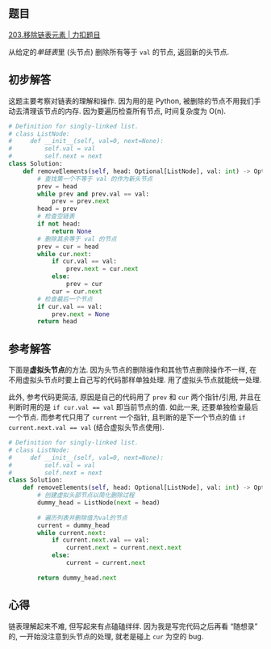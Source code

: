 ## 题目
[203.移除链表元素 | 力扣题目](https://leetcode.cn/problems/remove-linked-list-elements/description/)

从给定的*单链表*里 (头节点) 删除所有等于 `val` 的节点, 返回新的头节点.

## 初步解答
这题主要考察对链表的理解和操作. 因为用的是 Python, 被删除的节点不用我们手动去清理该节点的内存. 因为要遍历检查所有节点, 时间复杂度为 O(n).

```python
# Definition for singly-linked list.
# class ListNode:
#     def __init__(self, val=0, next=None):
#         self.val = val
#         self.next = next
class Solution:
    def removeElements(self, head: Optional[ListNode], val: int) -> Optional[ListNode]:
        # 查找第一个不等于 val 的作为新头节点
        prev = head
        while prev and prev.val == val:
            prev = prev.next
        head = prev
        # 检查空链表
        if not head:
            return None
        # 删除其余等于 val 的节点
        prev = cur = head
        while cur.next:
            if cur.val == val:
                prev.next = cur.next
            else:
                prev = cur
            cur = cur.next
        # 检查最后一个节点
        if cur.val == val:
            prev.next = None
        return head
```

## 参考解答
下面是**虚拟头节点**的方法. 因为头节点的删除操作和其他节点删除操作不一样, 在不用虚拟头节点时要上自己写的代码那样单独处理. 用了虚拟头节点就能统一处理.

此外, 参考代码更简洁, 原因是自己的代码用了 `prev` 和 `cur` 两个指针/引用, 并且在判断时用的是 `if cur.val == val` 即当前节点的值. 如此一来, 还要单独检查最后一个节点. 而参考代只用了 `current` 一个指针, 且判断的是下一个节点的值 `if current.next.val == val` (结合虚拟头节点使用).
```python
# Definition for singly-linked list.
# class ListNode:
#     def __init__(self, val=0, next=None):
#         self.val = val
#         self.next = next
class Solution:
    def removeElements(self, head: Optional[ListNode], val: int) -> Optional[ListNode]:
        # 创建虚拟头部节点以简化删除过程
        dummy_head = ListNode(next = head)
        
        # 遍历列表并删除值为val的节点
        current = dummy_head
        while current.next:
            if current.next.val == val:
                current.next = current.next.next
            else:
                current = current.next
        
        return dummy_head.next
```

## 心得
链表理解起来不难, 但写起来有点磕磕绊绊. 因为我是写完代码之后再看 “随想录” 的, 一开始没注意到头节点的处理, 就老是碰上 `cur` 为空的 bug.

